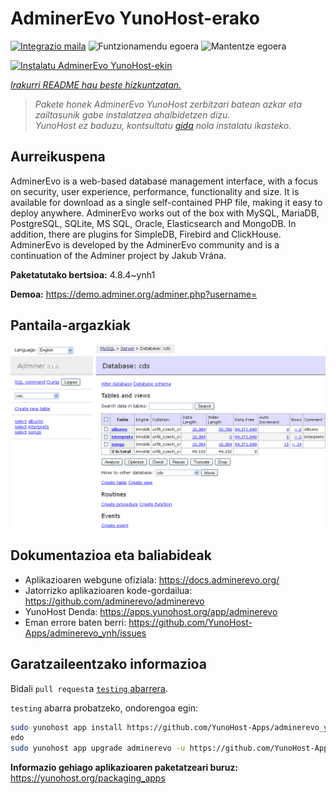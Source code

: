 <!--
Ohart ongi: README hau automatikoki sortu da <https://github.com/YunoHost/apps/tree/master/tools/readme_generator>ri esker
EZ editatu eskuz.
-->

# AdminerEvo YunoHost-erako

[![Integrazio maila](https://dash.yunohost.org/integration/adminerevo.svg)](https://ci-apps.yunohost.org/ci/apps/adminerevo/) ![Funtzionamendu egoera](https://ci-apps.yunohost.org/ci/badges/adminerevo.status.svg) ![Mantentze egoera](https://ci-apps.yunohost.org/ci/badges/adminerevo.maintain.svg)

[![Instalatu AdminerEvo YunoHost-ekin](https://install-app.yunohost.org/install-with-yunohost.svg)](https://install-app.yunohost.org/?app=adminerevo)

*[Irakurri README hau beste hizkuntzatan.](./ALL_README.md)*

> *Pakete honek AdminerEvo YunoHost zerbitzari batean azkar eta zailtasunik gabe instalatzea ahalbidetzen dizu.*  
> *YunoHost ez baduzu, kontsultatu [gida](https://yunohost.org/install) nola instalatu ikasteko.*

## Aurreikuspena

AdminerEvo is a web-based database management interface, with a focus on security, user experience, performance, functionality and size. It is available for download as a single self-contained PHP file, making it easy to deploy anywhere. AdminerEvo works out of the box with MySQL, MariaDB, PostgreSQL, SQLite, MS SQL, Oracle, Elasticsearch and MongoDB. In addition, there are plugins for SimpleDB, Firebird and ClickHouse. AdminerEvo is developed by the AdminerEvo community and is a continuation of the Adminer project by Jakub Vrána.

**Paketatutako bertsioa:** 4.8.4~ynh1

**Demoa:** <https://demo.adminer.org/adminer.php?username=>

## Pantaila-argazkiak

![AdminerEvo(r)en pantaila-argazkia](./doc/screenshots/screenshot.png)

## Dokumentazioa eta baliabideak

- Aplikazioaren webgune ofiziala: <https://docs.adminerevo.org/>
- Jatorrizko aplikazioaren kode-gordailua: <https://github.com/adminerevo/adminerevo>
- YunoHost Denda: <https://apps.yunohost.org/app/adminerevo>
- Eman errore baten berri: <https://github.com/YunoHost-Apps/adminerevo_ynh/issues>

## Garatzaileentzako informazioa

Bidali `pull request`a [`testing` abarrera](https://github.com/YunoHost-Apps/adminerevo_ynh/tree/testing).

`testing` abarra probatzeko, ondorengoa egin:

```bash
sudo yunohost app install https://github.com/YunoHost-Apps/adminerevo_ynh/tree/testing --debug
edo
sudo yunohost app upgrade adminerevo -u https://github.com/YunoHost-Apps/adminerevo_ynh/tree/testing --debug
```

**Informazio gehiago aplikazioaren paketatzeari buruz:** <https://yunohost.org/packaging_apps>
